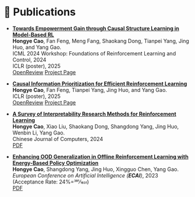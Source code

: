 
# 📝 Publications 
+ **[Towards Empowerment Gain through Causal Structure Learning in Model-Based RL](https://sites.google.com/view/ecl-1429/)** \
**Hongye Cao**, Fan Feng, Meng Fang, Shaokang Dong, Tianpei Yang, Jing Huo, and Yang Gao. \
ICML 2024 Workshop: Foundations of Reinforcement Learning and Control, 2024 \
ICLR (poster), 2025\
[OpenReview](https://openreview.net/forum?id=MGMYJQcdnh&noteId=MGMYJQcdnh) [Project Page](https://sites.google.com/view/ecl-1429/)

+ **[Causal Information Prioritization for Efficient Reinforcement Learning](https://sites.google.com/view/rl-cip/)** \
**Hongye Cao**, Fan Feng, Tianpei Yang, Jing Huo, and Yang Gao. \
ICLR (poster), 2025\
[OpenReview](https://openreview.net/forum?id=nDj45w5wam) [Project Page](https://sites.google.com/view/rl-cip/)


+ **[A Survey of Interpretability Research Methods for Reinforcement Learning](http://cjc.ict.ac.cn/online/onlinepaper/chy-2024729180508.pdf)** \
**Hongye Cao**, Xiao Liu, Shaokang Dong, Shangdong Yang, Jing Huo, Wenbin Li, Yang Gao. \
Chinese Journal of Computers, 2024 \
[PDF](http://cjc.ict.ac.cn/online/onlinepaper/chy-2024729180508.pdf) 

+ **[Enhancing OOD Generalization in Offline Reinforcement Learning with Energy-Based Policy Optimization](https://ebooks.iospress.nl/volumearticle/64220)** \
**Hongye Cao**, Shangdong Yang, Jing Huo, Xingguo Chen, Yang Gao. \
_European Conference on Artificial Intelligence (**ECAI**)_, 2023 (Acceptance Rate: 24%=391⁄1631) \
[PDF](https://ebooks.iospress.nl/volumearticle/64220) 



